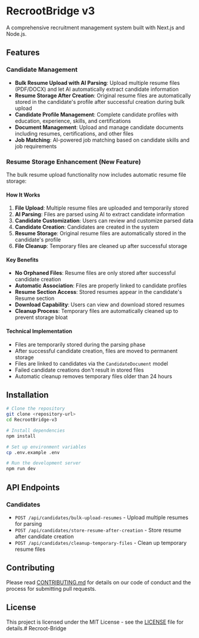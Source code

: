 # RecrootBridge v3

A comprehensive recruitment management system built with Next.js and Node.js.

## Features

### Candidate Management
- **Bulk Resume Upload with AI Parsing**: Upload multiple resume files (PDF/DOCX) and let AI automatically extract candidate information
- **Resume Storage After Creation**: Original resume files are automatically stored in the candidate's profile after successful creation during bulk upload
- **Candidate Profile Management**: Complete candidate profiles with education, experience, skills, and certifications
- **Document Management**: Upload and manage candidate documents including resumes, certifications, and other files
- **Job Matching**: AI-powered job matching based on candidate skills and job requirements

### Resume Storage Enhancement (New Feature)

The bulk resume upload functionality now includes automatic resume file storage:

#### How It Works
1. **File Upload**: Multiple resume files are uploaded and temporarily stored
2. **AI Parsing**: Files are parsed using AI to extract candidate information
3. **Candidate Customization**: Users can review and customize parsed data
4. **Candidate Creation**: Candidates are created in the system
5. **Resume Storage**: Original resume files are automatically stored in the candidate's profile
6. **File Cleanup**: Temporary files are cleaned up after successful storage

#### Key Benefits
- **No Orphaned Files**: Resume files are only stored after successful candidate creation
- **Automatic Association**: Files are properly linked to candidate profiles
- **Resume Section Access**: Stored resumes appear in the candidate's Resume section
- **Download Capability**: Users can view and download stored resumes
- **Cleanup Process**: Temporary files are automatically cleaned up to prevent storage bloat

#### Technical Implementation
- Files are temporarily stored during the parsing phase
- After successful candidate creation, files are moved to permanent storage
- Files are linked to candidates via the `CandidateDocument` model
- Failed candidate creations don't result in stored files
- Automatic cleanup removes temporary files older than 24 hours

## Installation

```bash
# Clone the repository
git clone <repository-url>
cd RecrootBridge-v3

# Install dependencies
npm install

# Set up environment variables
cp .env.example .env

# Run the development server
npm run dev
```

## API Endpoints

### Candidates
- `POST /api/candidates/bulk-upload-resumes` - Upload multiple resumes for parsing
- `POST /api/candidates/store-resume-after-creation` - Store resume after candidate creation
- `POST /api/candidates/cleanup-temporary-files` - Clean up temporary resume files

## Contributing

Please read [CONTRIBUTING.md](CONTRIBUTING.md) for details on our code of conduct and the process for submitting pull requests.

## License

This project is licensed under the MIT License - see the [LICENSE](LICENSE) file for details.# Recroot-Bridge
